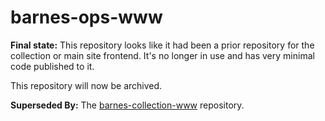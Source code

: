 # barnes-ops-www

**Final state:** This repository looks like it had been a prior repository for the collection or main site frontend. It's no longer in use and has very minimal code published to it. 

This repository will now be archived.

**Superseded By:** The [barnes-collection-www](https://github.com/BarnesFoundation/barnes-collection-www) repository.
